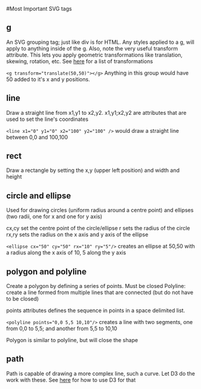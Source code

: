 #Most Important SVG tags

## g
An SVG grouping tag; just like div is for HTML. Any styles applied to a g, will apply to anything
inside of the g. Also, note the very useful transform attribute. This lets you apply geometric
transformations like translation, skewing, rotation, etc. See [here](https://developer.mozilla.org/en-US/docs/Web/SVG/Attribute/transform)
for a list of transformations

``<g transform="translate(50,50)"></g>`` Anything in this group would have 50 added to it's x and y
positions.

## line
Draw a straight line from x1,y1 to x2,y2. x1,y1;x2,y2 are attributes that are used to set the 
line's coordinates

``<line x1="0" y1="0" x2="100" y2="100" />`` would draw a straight line between 0,0 and 100,100

## rect
Draw a rectangle by setting the x,y (upper left position) and width and height

## circle and ellipse
Used for drawing circles (uniform radius around a centre point) and ellipses (two radii, one for
x and one for y axis)

cx,cy set the centre point of the circle/ellipse
r sets the radius of the circle
rx,ry sets the radius on the x axis and y axis of the ellipse

``<ellipse cx="50" cy="50" rx="10" ry="5"/>`` creates an ellipse at 50,50 with a radius along the
x axis of 10, 5 along the y axis

## polygon and polyline
Create a polygon by defining a series of points. Must be closed
Polyline: create a line formed from multiple lines that are connected (but do not have to be closed)

points attributes defines the sequence in points in a space delimited list.

``<polyline points="0,0 5,5 10,10"/>`` creates a line with two segments, one from 0,0 to 5,5; and
another from 5,5 to 10,10

Polygon is similar to polyline, but will close the shape

## path
Path is capable of drawing a more complex line, such a curve. Let D3 do the work with these.
See [here](https://github.com/mbostock/d3/wiki/SVG-Shapes#path-data-generators) for how to use D3
for that
